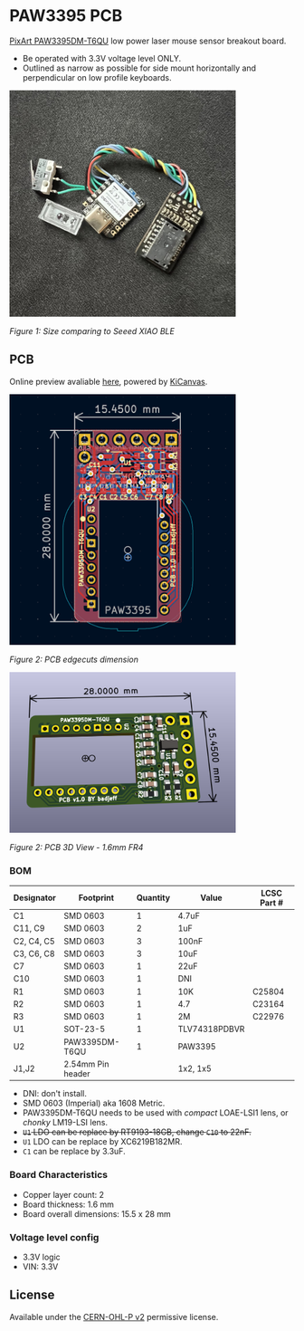 # PAW3395 PCB

[PixArt PAW3395DM-T6QU](https://www.pixart.com/products-detail/129/PAW3395DM-T6QU) low power laser mouse sensor breakout board.

- Be operated with 3.3V voltage level ONLY.
- Outlined as narrow as possible for side mount horizontally and perpendicular on low profile keyboards.

<img src="photo-1.jpg" width="400">

*Figure 1: Size comparing to Seeed XIAO BLE*

## PCB

Online preview avaliable [here](https://kicanvas.org/?github=https%3A%2F%2Fgithub.com%2Fbadjeff%2Fpaw3395-pcb), powered by [KiCanvas](https://github.com/theacodes/kicanvas).

<img src="board.png" width="400">

*Figure 2: PCB edgecuts dimension*

<img src="board-3d.png" width="400">

*Figure 2: PCB 3D View - 1.6mm FR4*

### BOM

|Designator|Footprint|Quantity|Value|LCSC Part #|
|-|-|-|-|-|
|C1|SMD 0603|1|4.7uF||
|C11, C9|SMD 0603|2|1uF||
|C2, C4, C5|SMD 0603|3|100nF||
|C3, C6, C8|SMD 0603|3|10uF||
|C7|SMD 0603|1|22uF||
|C10|SMD 0603|1|DNI||
|R1|SMD 0603|1|10K|C25804|
|R2|SMD 0603|1|4.7|C23164|
|R3|SMD 0603|1|2M|C22976|
|U1|SOT-23-5|1|TLV74318PDBVR||
|U2|PAW3395DM-T6QU|1|PAW3395||
|J1,J2|2.54mm Pin header||1x2, 1x5||

- DNI: don't install.
- SMD 0603 (Imperial) aka 1608 Metric.
- PAW3395DM-T6QU needs to be used with *compact* LOAE-LSI1 lens, or *chonky* LM19-LSI lens.
- ~~`U1` LDO can be replace by RT9193-18GB, change `C10` to 22nF.~~
- `U1` LDO can be replace by XC6219B182MR.
- `C1` can be replace by 3.3uF.

### Board Characteristics

- Copper layer count: 2
- Board thickness: 1.6 mm
- Board overall dimensions: 15.5 x 28 mm

### Voltage level config

- 3.3V logic
- VIN: 3.3V

## License

Available under the [CERN-OHL-P v2](/LICENSE) permissive license.
